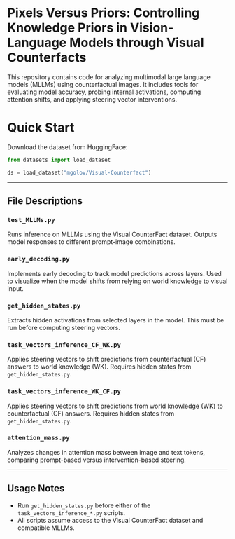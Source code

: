 
# Pixels Versus Priors: Controlling Knowledge Priors in Vision-Language Models through Visual Counterfacts

This repository contains code for analyzing multimodal large language models (MLLMs) using counterfactual images. It includes tools for evaluating model accuracy, probing internal activations, computing attention shifts, and applying steering vector interventions. 



# Quick Start

Download the dataset from HuggingFace: 

```python
from datasets import load_dataset

ds = load_dataset("mgolov/Visual-Counterfact")
```



---

## File Descriptions

### `test_MLLMs.py`
Runs inference on MLLMs using the Visual CounterFact dataset. Outputs model responses to different prompt-image combinations.

### `early_decoding.py`
Implements early decoding to track model predictions across layers. Used to visualize when the model shifts from relying on world knowledge to visual input.

### `get_hidden_states.py`
Extracts hidden activations from selected layers in the model. This must be run before computing steering vectors.

### `task_vectors_inference_CF_WK.py`
Applies steering vectors to shift predictions from counterfactual (CF) answers to world knowledge (WK). Requires hidden states from `get_hidden_states.py`.

### `task_vectors_inference_WK_CF.py`
Applies steering vectors to shift predictions from world knowledge (WK) to counterfactual (CF) answers. Requires hidden states from `get_hidden_states.py`.

### `attention_mass.py`
Analyzes changes in attention mass between image and text tokens, comparing prompt-based versus intervention-based steering.

---

## Usage Notes

- Run `get_hidden_states.py` before either of the `task_vectors_inference_*.py` scripts.
- All scripts assume access to the Visual CounterFact dataset and compatible MLLMs.
